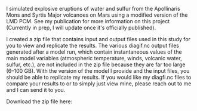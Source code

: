 I simulated explosive eruptions of water and sulfur from the Apollinaris Mons and Syrtis Major volcanoes on Mars using a modified version of the LMD PCM. See my publication for more information on this project (Currently in prep, I will update once it's officially published).

I created a zip file that contains input and output files used in this study for you to view and replicate the results. 
The various diagif.nc output files generated after a model run, which contain instantaneous values of the main model variables (atmospheric temperature, winds, volcanic water, sulfur, etc.), are not included in the zip file because they are far too large (6–100 GB). With the version of the model I provide and the input files, you should be able to replicate my results. If you would like my diagfi.nc files to compare your results to or to simply just view mine, please reach out to me and I can send it to you. 

Download the zip file here: 
